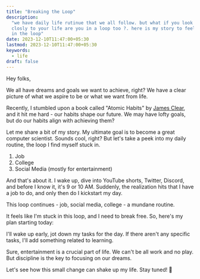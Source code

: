 ```yaml
---
title: "Breaking the Loop"
description:
  "we have daily life rutinue that we all follow. but what if you look
  closly to your life are you in a loop too ?. here is my story to feel like i'm
  in the loop"
date: 2023-12-10T11:47:00+05:30
lastmod: 2023-12-10T11:47:00+05:30
keywords:
  - life
draft: false
---
```


Hey folks,

We all have dreams and goals we want to achieve, right? We have a clear picture of what we aspire to be or what we want from life.

Recently, I stumbled upon a book called "Atomic Habits" by [James Clear](https://jamesclear.com/atomic-habits-summary), and it hit me hard - our habits shape our future. We may have lofty goals, but do our habits align with achieving them?

Let me share a bit of my story. My ultimate goal is to become a great computer scientist. Sounds cool, right? But let's take a peek into my daily routine, the loop I find myself stuck in.

1. Job
2. College
3. Social Media (mostly for entertainment)

And that's about it. I wake up, dive into YouTube shorts, Twitter, Discord, and before I know it, it's 9 or 10 AM. Suddenly, the realization hits that I have a job to do, and only then do I kickstart my day.

This loop continues - job, social media, college - a mundane routine.

It feels like I'm stuck in this loop, and I need to break free. So, here's my plan starting today:

I'll wake up early, jot down my tasks for the day. If there aren't any specific tasks, I'll add something related to learning.

Sure, entertainment is a crucial part of life. We can't be all work and no play. But discipline is the key to focusing on our dreams.

Let's see how this small change can shake up my life. Stay tuned! 🚀
